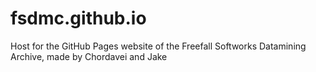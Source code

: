 # fsdmc.github.io
Host for the GitHub Pages website of the Freefall Softworks Datamining Archive, made by Chordavei and Jake
